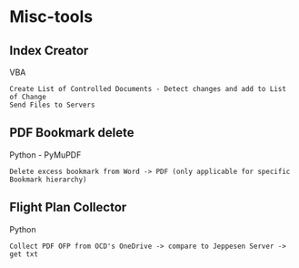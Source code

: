 # Misc-tools

## Index Creator
VBA
```
Create List of Controlled Documents - Detect changes and add to List of Change
Send Files to Servers
```

## PDF Bookmark delete
Python - PyMuPDF
```
Delete excess bookmark from Word -> PDF (only applicable for specific Bookmark hierarchy)
```

## Flight Plan Collector
Python
```
Collect PDF OFP from OCD's OneDrive -> compare to Jeppesen Server -> get txt
```
